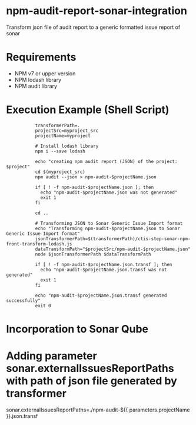 # npm-audit-report-sonar-integration
Transform json file of audit report to a generic formatted issue report of sonar

# Requirements
* NPM v7 or upper version
* NPM lodash library
* NPM audit library

# Execution Example (Shell Script)
               transformerPath=.
               projectSrc=myproject_src
               projectName=myproject
               
               # Install lodash library
               npm i --save lodash

               echo "creating npm audit report (JSON) of the project: $project"
               cd $(myproject_src)
               npm audit --json > npm-audit-$projectName.json

               if [ ! -f npm-audit-$projectName.json ]; then
                 echo "npm-audit-$projectName.json was not generated"
                 exit 1
               fi

               cd ..
               
               # Transforming JSON to Sonar Generic Issue Import format
               echo "Transforming npm-audit-$projectName.json to Sonar Generic Issue Import format"
               jsonTransformerPath=$(transformerPath)/ctis-step-sonar-npm-front-transform-lodash.js
               dataTransformPath="$projectSrc/npm-audit-$projectName.json"
               node $jsonTransformerPath $dataTransformPath               

               if [ ! -f npm-audit-$projectName.json.transf ]; then
                 echo "npm-audit-$projectName.json.transf was not generated"
                 exit 1
               fi

               echo "npm-audit-$projectName.json.transf generated successfully"
               exit 0

# Incorporation to Sonar Qube
#    Adding parameter sonar.externalIssuesReportPaths with path of json file generated by transformer

sonar.externalIssuesReportPaths=./npm-audit-${{ parameters.projectName }}.json.transf
